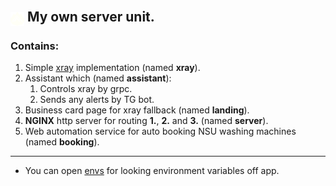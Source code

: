 ## <img src="https://raw.githubusercontent.com/infanasotku/netku/master/services/landing/public/img/netku.svg" alt="Netku logo" width="22px" style="position: relative;top: 6px;"/> My own server unit.

### Contains:

1. Simple [xray](https://github.com/XTLS/Xray-core) implementation (named **xray**).
2. Assistant which (named **assistant**):
   1. Controls xray by grpc.
   2. Sends any alerts by TG bot.
3. Business card page for xray fallback (named **landing**).
4. **NGINX** http server for routing **1.**, **2.** and **3.** (named **server**).
5. Web automation service for auto booking NSU washing machines (named **booking**).

---

- You can open [envs](./.env.example) for looking environment variables off app.
